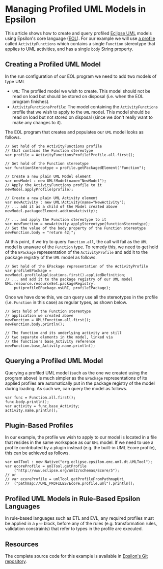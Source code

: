 # Managing Profiled UML Models in Epsilon

This article shows how to create and query profiled [Eclipse UML](https://wiki.eclipse.org/MDT-UML2) models using Epsilon's core language ([EOL](../../eol)). For our example we will use [a profile](https://github.com/eclipse/epsilon/tree/main/examples/org.eclipse.epsilon.examples.eol.uml.profiled/activityfunctions.uml) called `ActivityFunctions` which contains a single `Function` stereotype that applies to UML activities, and has a single `body` String property.

## Creating a Profiled UML Model

In the run configuration of our EOL program we need to add two models of type UML

- `UML`: The profiled model we wish to create. This model should not be read on load but should be stored on disposal (i.e. when the EOL program finishes).
- `ActivityFunctionsProfile`: The model containing the `ActivityFunctions` profile that we wish to apply to the `UML` model. This model should be read on load but not stored on disposal (since we don't really want to make any changes to it).

The EOL program that creates and populates our `UML` model looks as follows.

```eol
// Get hold of the ActivityFunctions profile
// that contains the Function stereotype
var profile = ActivityFunctionsProfile!Profile.all.first();

// Get hold of the Function stereotype
var functionStereotype = profile.getPackagedElement("Function");

// Create a new plain UML Model element
var newModel : new UML!Model(name="NewModel");
// Apply the ActivityFunctions profile to it
newModel.applyProfile(profile);

// Create a new plain UML Activity element
var newActivity : new UML!Activity(name="NewActivity");
// ... add it as a child of the Model created above
newModel.packagedElement.add(newActivity);

// ... and apply the Function stereotype to it
var newFunction = newActivity.applyStereotype(functionStereotype);
// Set the value of the body property of the Function stereotype
newFunction.body = "return 42;";
```

At this point, if we try to query `Function.all`, the call will fail as the `UML` model is unaware of the `Function` type. To remedy this, we need to get hold of the `EPackage` representation of the `ActivityProfile` and add it to the package registry of the `UML` model as follows.

```eol
// Get hold of the EPackage representation of the ActivityProfile
var profileEPackage = newModel.profileApplications.first().appliedDefinition;
// ... and add it to the package registry of our UML model
UML.resource.resourceSet.packageRegistry.
	put(profileEPackage.nsURI, profileEPackage);
```

Once we have done this, we can query use all the stereotypes in the profile (i.e. `Function` in this case) as regular types, as shown below.

```eol
// Gets hold of the Function stereotype
// application we created above
newFunction = UML!Function.all.first();
newFunction.body.println();

// The function and its underlying activity are still
// two separate elements in the model, linked via
// the function's base_Activity reference
newFunction.base_Activity.name.println();
```

## Querying a Profiled UML Model

Querying a profiled UML model (such as the one we created using the program above) is much simpler as the `EPackage` representations of its applied profiles are automatically put in the package registry of the model during loading. As such we, can query the model as follows.

```eol
var func = Function.all.first();
func.body.println();
var activity = func.base_Activity;
activity.name.println();
```

## Plugin-Based Profiles

In our example, the profile we wish to apply to our model is located in a file that resides in the same workspace as our `UML` model. If we need to use a profile contributed by a plugin instead (e.g. the built-in UML Ecore profile), this can be achieved as follows.

```eol
var umlTool : new Native("org.eclipse.epsilon.emc.uml.dt.UMLTool");
var ecoreProfile = umlTool.getProfile
	("http://www.eclipse.org/uml2/schemas/Ecore/5");
// or 
// var ecoreProfile = umlTool.getProfileFromPathmapUri
//	("pathmap://UML_PROFILES/Ecore.profile.uml").println();

```

## Profiled UML Models in Rule-Based Epsilon Languages

In rule-based languages such as ETL and EVL, any required profiles must be applied in a `pre` block, before any of the rules (e.g. transformation rules, validation constraints) that refer to types in the profile are executed.

## Resources

The complete source code for this example is available in [Epsilon's Git repository](https://github.com/eclipse/epsilon/tree/main/examples/org.eclipse.epsilon.examples.eol.uml.profiled).